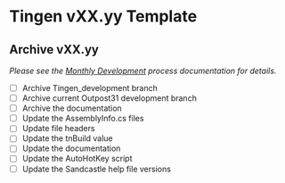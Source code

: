 <!-- u250107 -->


# Tingen vXX.yy Template

## Archive vXX.yy

*Please see the [Monthly Development](./Monthly-development.md) process documentation for details.*

- [ ] Archive Tingen_development branch
- [ ] Archive current Outpost31 development branch
- [ ] Archive the documentation
- [ ] Update the AssemblyInfo.cs files
- [ ] Update file headers
- [ ] Update the tnBuild value
- [ ] Update the documentation
- [ ] Update the AutoHotKey script
- [ ] Update the Sandcastle help file versions